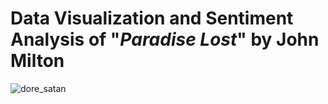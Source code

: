 # Data Visualization and Sentiment Analysis of "*Paradise Lost*" by John Milton

![dore_satan](https://github.com/deltaquebec/sentiment_paradise_lost/tree/main/assets/dore_satan.jpg)
